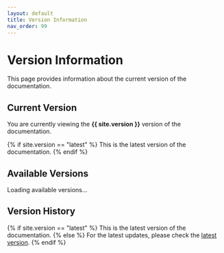 ```yaml
---
layout: default
title: Version Information
nav_order: 99
---
```


# Version Information

This page provides information about the current version of the documentation.

## Current Version

<div id="current-version">
  You are currently viewing the <strong>{{ site.version }}</strong> version of the documentation.
  
  {% if site.version == "latest" %}
  This is the latest version of the documentation.
  {% endif %}
</div>

<script>
document.addEventListener('DOMContentLoaded', function() {
  // Get the base URL from a meta tag or use a default
  const baseUrlMeta = document.querySelector('meta[name="baseurl"]');
  const baseUrl = baseUrlMeta ? baseUrlMeta.getAttribute('content') : '';
  
  // Get the current version from the URL as a fallback
  // Extract the version from the path - it should be the last part of the path before the current page
  const pathParts = window.location.pathname.split('/').filter(part => part);
  const pathMatch = pathParts.length > 1 ? [null, pathParts[pathParts.length - 2]] : null;
  let currentVersion = 'latest';
  
  if (pathMatch && pathMatch[1]) {
    currentVersion = pathMatch[1];
  }
  
  // Check if the version is displayed correctly
  const versionElement = document.getElementById('current-version');
  const versionText = versionElement.textContent;
  
  if (versionText.includes('**') || versionText.includes('{' + '{')) {
    // Jekyll template didn't render properly, use JavaScript fallback
    var versionHtml = 'You are currently viewing the <strong>' + currentVersion + '</strong> version of the documentation.';
    if (currentVersion === 'latest') {
      versionHtml += '<p>This is the latest version of the documentation.</p>';
    }
    versionElement.innerHTML = versionHtml;
  }
});
</script>

## Available Versions

<div id="version-info-list">
  <p>Loading available versions...</p>
</div>

<script>
document.addEventListener('DOMContentLoaded', function() {
  // Try to fetch the versions.json file
  // Get the base URL from a meta tag or use a default
  const baseUrlMeta = document.querySelector('meta[name="baseurl"]');
  const baseUrl = baseUrlMeta ? baseUrlMeta.getAttribute('content') : '';
  
  fetch(baseUrl + '/versions.json')
    .then(response => response.json())
    .then(data => {
      const versions = data.versions;
      const versionList = document.getElementById('version-info-list');
      
      // Clear the loading message
      versionList.innerHTML = '';
      
      // Create a list of available versions
      const ul = document.createElement('ul');
      versions.forEach(function(version) {
        var li = document.createElement('li');
        var link = document.createElement('a');
        
        // Get the current version from the URL as a fallback
        // Extract the version from the path - it should be the last part of the path before the current page
        const pathParts = window.location.pathname.split('/').filter(part => part);
        var pathMatch = pathParts.length > 1 ? [null, pathParts[pathParts.length - 2]] : null;
        var currentVersion = document.querySelector('meta[name="version"]') ?
                            document.querySelector('meta[name="version"]').getAttribute('content') : 'latest';
        
        if (currentVersion === 'latest' && pathMatch && pathMatch[1]) {
          currentVersion = pathMatch[1];
        }
        
        // Create the link
        // The baseUrl already includes /documentation, so we just need to add the version
        link.href = baseUrl.replace(/\/[^\/]+$/, '') + '/' + version + '/version-info';
        link.textContent = version === 'latest' ? 'Latest' : version;
        
        // Highlight the current version
        if (version === currentVersion) {
          link.innerHTML = link.innerHTML + ' (current)';
          link.style.fontWeight = 'bold';
        }
        
        li.appendChild(link);
        ul.appendChild(li);
      });
      
      versionList.appendChild(ul);
    })
    .catch(error => {
      console.error('Error loading versions:', error);
      document.getElementById('version-info-list').innerHTML = '<p>Error loading available versions.</p>';
    });
});
</script>

## Version History

<div id="version-history">
  {% if site.version == "latest" %}
  This is the latest version of the documentation.
  {% else %}
  For the latest updates, please check the <a href="{{ site.baseurl | replace: '/latest', '' }}/latest/version-info">latest version</a>.
  {% endif %}
</div>

<script>
document.addEventListener('DOMContentLoaded', function() {
  // Get the base URL from a meta tag or use a default
  const baseUrlMeta = document.querySelector('meta[name="baseurl"]');
  const baseUrl = baseUrlMeta ? baseUrlMeta.getAttribute('content') : '';
  
  // Get the current version from the URL as a fallback
  // Extract the version from the path - it should be the last part of the path before the current page
  const pathParts = window.location.pathname.split('/').filter(part => part);
  const pathMatch = pathParts.length > 1 ? [null, pathParts[pathParts.length - 2]] : null;
  let currentVersion = 'latest';
  
  if (pathMatch && pathMatch[1]) {
    currentVersion = pathMatch[1];
  }
  
  // Check if the version history needs to be updated
  const historyElement = document.getElementById('version-history');
  const historyText = historyElement.textContent;
  
  if (historyText.includes('{' + '{') || historyText.includes('{' + '%')) {
    // Jekyll template didn't render properly, use JavaScript fallback
    var historyHtml = '';
    if (currentVersion === 'latest') {
      historyHtml = 'This is the latest version of the documentation.';
    } else {
      historyHtml = 'For the latest updates, please check the <a href="' + baseUrl.replace(/\/[^\/]+$/, '') + '/latest/version-info">latest version</a>.';
    }
    historyElement.innerHTML = historyHtml;
  }
});
</script>